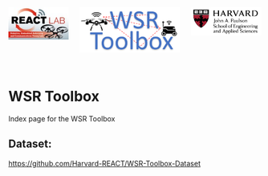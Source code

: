<div align="center">
  <a href="https://react.seas.harvard.edu//">
    <img align="left" src="figs/REACT_logo.jpg" width="120" alt="REACT Lab">
  </a>
  <a href="https://react.seas.harvard.edu/communication-sensor">
    <img align="center" src="figs/toolbox_logo.png" width="200" alt="WSR Toolbox">
  </a>
  <a href="https://www.seas.harvard.edu/">
    <img align="right" src="figs/SEASLogo_RGB.jpg" width="140" alt="SEAS Harvard">
  </a>
</div>
<p>&nbsp;</p>

# WSR Toolbox

Index page for the WSR Toolbox


## Dataset: 

https://github.com/Harvard-REACT/WSR-Toolbox-Dataset